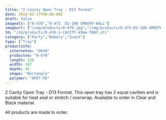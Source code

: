 ```yaml
---
title: "2 Cavity Open Tray - D13 Format"
date: 2014-03-17T00:00:00Z
draft: false
imagealt: ["0-470","0-473  D1-100 SMOOTH WALL"]
imageurl: ["/img/products/0-470.jpg","/img/products/0-473-D1-100-SMOOTH-WALL.jpg"]
3d: "/3d/products/0-470-2-CAVITY-45mm-TRAY.stl"
category: ["Party","Bakery","Snack"]
type: ["Tray"]
productinfo:
  internetno: "D648"
  productno: "0-470"
  length: 238
  width: 167
  depth: 45
  shape: "Rectangle"
  polymer: "APET-PE"
---
```

2 Cavity Open Tray - D13 Format. This open tray has 2 equal cavities and is suitable for heat seal or stretch / overwrap. Available to order in Clear and Black material.

All products are made to order.